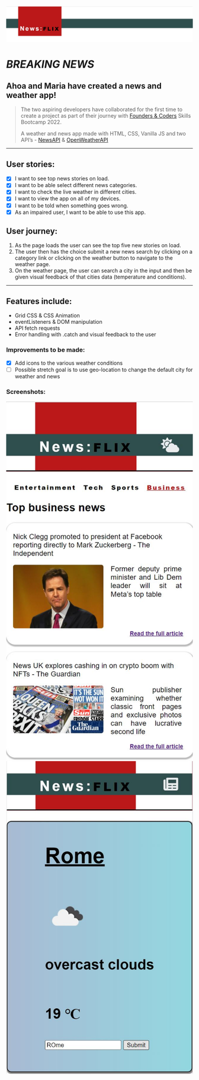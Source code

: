 ![project logo banner](https://github.com/ahoat/HTTP-Project/blob/main/newsflix%20logo.JPG)
# *BREAKING NEWS*

##  Ahoa and Maria have created a news and weather app!

>The two aspiring developers have collaborated for the first time to create a project as part of their journey with 
 [Founders & Coders](https://learn.foundersandcoders.com/course/syllabus/pre-apprenticeship/http/project/) Skills Bootcamp 2022.
>
> A weather and news app made with HTML, CSS, Vanilla JS and two API’s - [NewsAPI](https://newsapi.org/) & [OpenWeatherAPI](https://openweathermap.org/)

---

## User stories:
- [x] I want to see top news stories on load.
- [x] I want to be able select different news categories.
- [x] I want to check the live weather in different cities.
- [x] I want to view the app on all of my devices.
- [x] I want to be told when something goes wrong.
- [x] As an impaired user, I want to be able to use this app.

## User journey:
1.	As the page loads the user can see the top five new stories on load.
2.	The user then has the choice submit a new news search by clicking on a category link or clicking on the weather button to navigate to the weather page.
3.	On the weather page, the user can search a city in the input and then be given visual feedback of that cities data (temperature and conditions).

---

## Features include:
-	Grid CSS & CSS Animation 
-	eventListeners & DOM manipulation
-	API fetch requests
-	Error handling with .catch and visual feedback to the user

### Improvements to be made:
- [x] Add icons to the various weather conditions
- [ ] Possible stretch goal is to use geo-location to change the default city for weather and news

### Screenshots:

![News screenshot](https://github.com/ahoat/HTTP-Project/blob/main/NewsFlix-News%20Screenshot.JPG) ![Weather screenshot](https://github.com/ahoat/HTTP-Project/blob/main/NewsFlix-Weather%20Screenshot.JPG)
